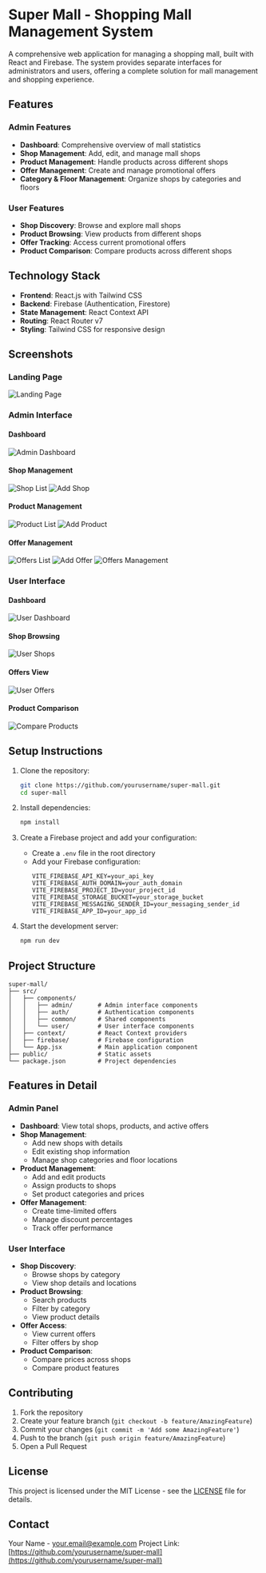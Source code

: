 # Super Mall - Shopping Mall Management System

A comprehensive web application for managing a shopping mall, built with React and Firebase. The system provides separate interfaces for administrators and users, offering a complete solution for mall management and shopping experience.

## Features

### Admin Features
- **Dashboard**: Comprehensive overview of mall statistics
- **Shop Management**: Add, edit, and manage mall shops
- **Product Management**: Handle products across different shops
- **Offer Management**: Create and manage promotional offers
- **Category & Floor Management**: Organize shops by categories and floors

### User Features
- **Shop Discovery**: Browse and explore mall shops
- **Product Browsing**: View products from different shops
- **Offer Tracking**: Access current promotional offers
- **Product Comparison**: Compare products across different shops

## Technology Stack

- **Frontend**: React.js with Tailwind CSS
- **Backend**: Firebase (Authentication, Firestore)
- **State Management**: React Context API
- **Routing**: React Router v7
- **Styling**: Tailwind CSS for responsive design

## Screenshots

### Landing Page
![Landing Page](screenshots/landing%20page.png)

### Admin Interface

#### Dashboard
![Admin Dashboard](screenshots/admindashboard.png)

#### Shop Management
![Shop List](screenshots/adminshoplist.png)
![Add Shop](screenshots/adminaddshop.png)

#### Product Management
![Product List](screenshots/adminproductlist.png)
![Add Product](screenshots/adminaddproduct.png)

#### Offer Management
![Offers List](screenshots/adminofferslist.png)
![Add Offer](screenshots/adminaddoffers.png)
![Offers Management](screenshots/adminoffers.png)

### User Interface

#### Dashboard
![User Dashboard](screenshots/userdashboard.png)

#### Shop Browsing
![User Shops](screenshots/usershops.png)

#### Offers View
![User Offers](screenshots/useroffers.png)

#### Product Comparison
![Compare Products](screenshots/usercompare.png)

## Setup Instructions

1. Clone the repository:
   ```bash
   git clone https://github.com/yourusername/super-mall.git
   cd super-mall
   ```

2. Install dependencies:
   ```bash
   npm install
   ```

3. Create a Firebase project and add your configuration:
   - Create a `.env` file in the root directory
   - Add your Firebase configuration:
     ```
     VITE_FIREBASE_API_KEY=your_api_key
     VITE_FIREBASE_AUTH_DOMAIN=your_auth_domain
     VITE_FIREBASE_PROJECT_ID=your_project_id
     VITE_FIREBASE_STORAGE_BUCKET=your_storage_bucket
     VITE_FIREBASE_MESSAGING_SENDER_ID=your_messaging_sender_id
     VITE_FIREBASE_APP_ID=your_app_id
     ```

4. Start the development server:
   ```bash
   npm run dev
   ```

## Project Structure

```
super-mall/
├── src/
│   ├── components/
│   │   ├── admin/       # Admin interface components
│   │   ├── auth/        # Authentication components
│   │   ├── common/      # Shared components
│   │   └── user/        # User interface components
│   ├── context/         # React Context providers
│   ├── firebase/        # Firebase configuration
│   └── App.jsx          # Main application component
├── public/              # Static assets
└── package.json         # Project dependencies
```

## Features in Detail

### Admin Panel
- **Dashboard**: View total shops, products, and active offers
- **Shop Management**: 
  - Add new shops with details
  - Edit existing shop information
  - Manage shop categories and floor locations
- **Product Management**:
  - Add and edit products
  - Assign products to shops
  - Set product categories and prices
- **Offer Management**:
  - Create time-limited offers
  - Manage discount percentages
  - Track offer performance

### User Interface
- **Shop Discovery**:
  - Browse shops by category
  - View shop details and locations
- **Product Browsing**:
  - Search products
  - Filter by category
  - View product details
- **Offer Access**:
  - View current offers
  - Filter offers by shop
- **Product Comparison**:
  - Compare prices across shops
  - Compare product features

## Contributing

1. Fork the repository
2. Create your feature branch (`git checkout -b feature/AmazingFeature`)
3. Commit your changes (`git commit -m 'Add some AmazingFeature'`)
4. Push to the branch (`git push origin feature/AmazingFeature`)
5. Open a Pull Request

## License

This project is licensed under the MIT License - see the [LICENSE](LICENSE) file for details.

## Contact

Your Name - your.email@example.com
Project Link: [https://github.com/yourusername/super-mall](https://github.com/yourusername/super-mall)